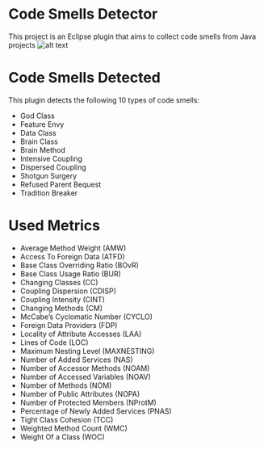 # Code Smells Detector

This project is an Eclipse plugin that aims to collect code smells from Java projects
![alt text](https://github.com/MelihAltintas/AutomaticJavaCodeSmellDetectorEclipsePlugin/blob/master/pluginview.png)
# Code Smells Detected

This plugin detects the following 10 types of code smells:

- God Class
- Feature Envy
- Data Class
- Brain Class
- Brain Method
- Intensive Coupling
- Dispersed Coupling
- Shotgun Surgery
- Refused Parent Bequest
- Tradition Breaker

# Used Metrics

- Average Method Weight (AMW)
- Access To Foreign Data (ATFD)
- Base Class Overriding Ratio  (BOvR)
- Base Class Usage Ratio (BUR)
- Changing Classes (CC)
- Coupling Dispersion (CDISP)
- Coupling Intensity (CINT)
- Changing Methods (CM)
- McCabe’s Cyclomatic Number (CYCLO)
- Foreign Data Providers (FDP)
- Locality of Attribute Accesses (LAA)
- Lines of Code (LOC)
- Maximum Nesting Level (MAXNESTING)
- Number of Added Services (NAS) 
- Number of Accessor Methods (NOAM)
- Number of Accessed Variables  (NOAV)
- Number of Methods  (NOM)
- Number of Public Attributes (NOPA)
- Number of Protected Members (NProtM)
- Percentage of Newly Added Services (PNAS)
- Tight Class Cohesion (TCC)
- Weighted Method Count (WMC)
- Weight Of a Class (WOC)
